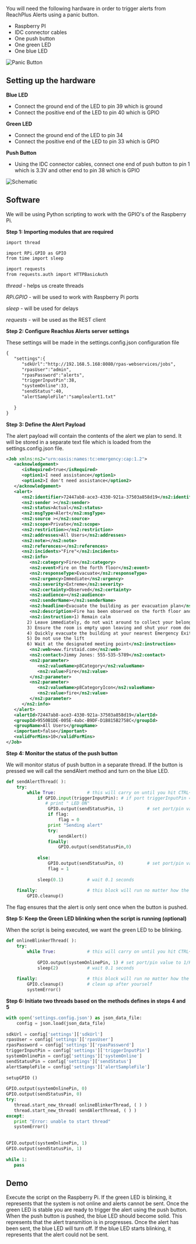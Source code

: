 You will need the following hardware in order to trigger alerts from ReachPlus Alerts using a panic button.

- Raspberry PI 
- IDC connector cables
- One push button
- One green LED
- One blue LED

![Panic Button](PanicButton.JPG)

Setting up the hardware
-----------------------

**Blue LED**

- Connect the ground end of the LED to pin 39 which is ground
- Connect the positive end of the LED to pin 40 which is GPIO

**Green LED**

- Connect the ground end of the LED to pin 34 
- Connect the positive end of the LED to pin 33 which is GPIO

**Push Button**

- Using the IDC connector cables, connect one end of push button to pin 1 which is 3.3V and other end to pin 38 which is GPIO

![Schematic](Schematic.png)

Software
-----------------------
We will be using Python scripting to work with the GPIO's of the Raspberry Pi.

**Step 1: Importing modules that are required**

```xml
import thread

import RPi.GPIO as GPIO
from time import sleep

import requests
from requests.auth import HTTPBasicAuth 
```

*thread*	- helps us create threads

*RPi.GPIO* - will be used to work with Raspberry Pi ports

*sleep* - will be used for delays

*requests* - will be used as the REST client

**Step 2: Configure Reachlus Alerts server settings**

These settings will be made in the settings.config.json configuration file

```xml
{
   "settings":{
      "sdkUrl":"http://192.168.5.168:8080/rpas-webservices/jobs",
      "rpasUser":"admin",
      "rpasPassword":"alerts",
      "triggerInputPin":38,
      "systemOnline":33,
      "sendStatus":40,
      "alertSampleFile":"samplealert1.txt"
 
   }
}
```

**Step 3: Define the Alert Payload**

The alert payload will contain the contents of the alert we plan to send. It will be stored in a separate text file which is loaded from the settings.config.json file.

```xml
<Job xmlns:ns2="urn:oasis:names:tc:emergency:cap:1.2">
   <acknowledgement>
      <isRequired>true</isRequired>
      <option1>I need assistance</option1>
      <option2>I don't need assistance</option2>
   </acknowledgement>
   <alert>
      <ns2:identifier>72447ab8-ace3-4330-921a-37503a858d19</ns2:identifier>
      <ns2:sender ></ns2:sender>
      <ns2:status>Actual</ns2:status>
      <ns2:msgType>Alert</ns2:msgType>
      <ns2:source ></ns2:source>
      <ns2:scope>Private</ns2:scope>
      <ns2:restriction></ns2:restriction>
      <ns2:addresses>All Users</ns2:addresses>
      <ns2:note></ns2:note>
      <ns2:references></ns2:references>
      <ns2:incidents>"Fire"</ns2:incidents>
      <ns2:info>
         <ns2:category>Fire</ns2:category>
         <ns2:event>Fire on the forth floor</ns2:event>
         <ns2:responseType>Evacuate</ns2:responseType>
         <ns2:urgency>Immediate</ns2:urgency>
         <ns2:severity>Extreme</ns2:severity>
         <ns2:certainty>Observed</ns2:certainty>
         <ns2:audience></ns2:audience>
         <ns2:senderName></ns2:senderName>
         <ns2:headline>Evacuate the building as per evacuation plan</ns2:headline>
         <ns2:description>Fire has been observed on the forth floor and is spreading across the building. Please evacuate your rooms and proceed to your assembly area immediately. Do not use elevators.</ns2:description>
         <ns2:instruction>1) Remain calm
        2) Leave immediately, do not wait around to collect your belongings
        3) Ensure the room is empty upon leaving and shut your room door
        4) Quickly evacuate the building at your nearest Emergency Exit
        5) Do not use the lift
        6) Wait at the designated meeting point</ns2:instruction>
         <ns2:web>www.firstaid.com</ns2:web>
         <ns2:contact>Jimmy Jones: 555-535-5789</ns2:contact>
         <ns2:parameter>
            <ns2:valueName>p8Category</ns2:valueName>
            <ns2:value>Fire</ns2:value>
         </ns2:parameter>
         <ns2:parameter>
            <ns2:valueName>p8CategoryIcon</ns2:valueName>
            <ns2:value>fire</ns2:value>
         </ns2:parameter>
      </ns2:info>
   </alert>
   <alertId>72447ab8-ace3-4330-921a-37503a858d19</alertId>
   <groupId>9550B1DE-005E-4abc-B9DF-D1B815B2758C</groupId>
   <groupName>All Users</groupName>
   <important>false</important>
   <validForMins>10</validForMins>
</Job>
```

**Step 4: Monitor the status of the push button**

We will monitor status of push button in a separate thread. If the button is pressed we will call the sendAlert method and turn on the blue LED. 

```python
def sendAlertThread( ):
    try:
        while True:            # this will carry on until you hit CTRL+C
            if GPIO.input(triggerInputPin): # if port triggerInputPin == 1
               # print " LED ON"
                GPIO.output(sendStatusPin, 1)         # set port/pin value to 1/HIGH/True
                if flag:
                    flag = 0
                print "Sending alert"
                try:
                    sendAlert()
                finally:
                    GPIO.output(sendStatusPin,0)
 
            else:
                GPIO.output(sendStatusPin, 0)         # set port/pin value to 0/LOW/False
                flag = 1
 
            sleep(0.1)         # wait 0.1 seconds
 
    finally:                   # this block will run no matter how the try block exits
        GPIO.cleanup()            
```

The flag ensures that the alert is only sent once when the button is pushed.

**Step 5: Keep the Green LED blinking when the script is running (optional)**

When the script is being executed, we want the green LED to be blinking.

```python
def onlineBlinkerThread( ):
    try:
        while True:            # this will carry on until you hit CTRL+C
 
            GPIO.output(systemOnlinePin, 1) # set port/pin value to 1/HIGH/True
            sleep(2)           # wait 0.1 seconds
 
    finally:                   # this block will run no matter how the try block exits
        GPIO.cleanup()         # clean up after yourself
        systemError()
```
**Step 6: Initiate two threads based on the methods defines in steps 4 and 5**

```python
with open('settings.config.json') as json_data_file:
    config = json.load(json_data_file)
 
sdkUrl = config['settings']['sdkUrl']
rpasUser = config['settings']['rpasUser']
rpasPassword = config['settings']['rpasPassword']
triggerInputPin = config['settings']['triggerInputPin']
systemOnlinePin = config['settings']['systemOnline']
sendStatusPin = config['settings']['sendStatus']
alertSampleFile = config['settings']['alertSampleFile']
 
setupGPIO ()
 
GPIO.output(systemOnlinePin, 0)
GPIO.output(sendStatusPin, 0)
try:
   thread.start_new_thread( onlineBlinkerThread, ( ) )
   thread.start_new_thread( sendAlertThread, ( ) )
except:
   print "Error: unable to start thread"
   systemError()
 
 
GPIO.output(systemOnlinePin, 1)
GPIO.output(sendStatusPin, 1)
 
while 1:
   pass
```

Demo
-----------------------
Execute the script on the Raspberry Pi. If the green LED is blinking, it represents that the system is not online and alerts cannot be sent. Once the green LED is stable you are ready to trigger the alert using the push button. When the push button is pushed, the blue LED should become solid. This represents that the alert transmition is in progresses. Once the alert has been sent, the blue LED will turn off. If the blue LED starts blinking, it represents that the alert could not be sent.

